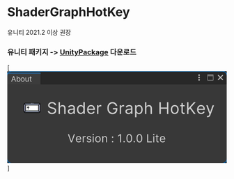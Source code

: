 # ShaderGraphHotKey

유니티 2021.2 이상 권장

### 유니티 패키지 -> [UnityPackage](https://github.com/NK-Studio/ShaderGraphHotKey/releases) 다운로드

[![미리보기](preview.png)]
